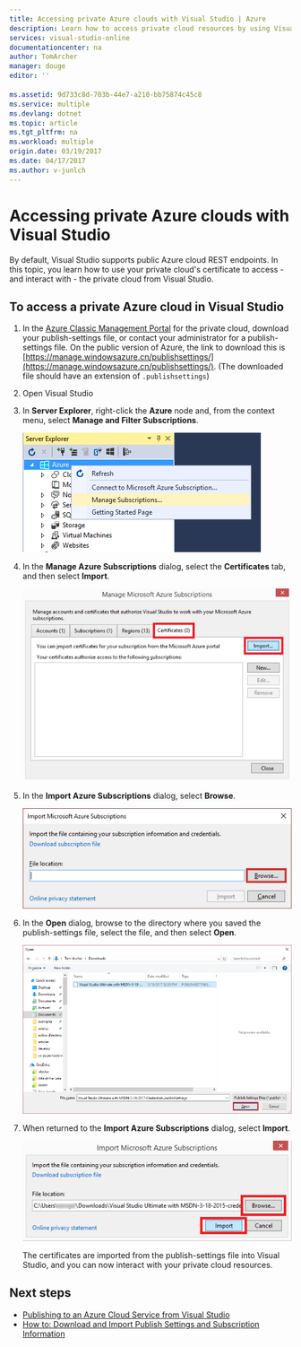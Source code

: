 ```yaml
---
title: Accessing private Azure clouds with Visual Studio | Azure
description: Learn how to access private cloud resources by using Visual Studio.
services: visual-studio-online
documentationcenter: na
author: TomArcher
manager: douge
editor: ''

ms.assetid: 9d733c8d-703b-44e7-a210-bb75874c45c8
ms.service: multiple
ms.devlang: dotnet
ms.topic: article
ms.tgt_pltfrm: na
ms.workload: multiple
origin.date: 03/19/2017
ms.date: 04/17/2017
ms.author: v-junlch
---
```


# Accessing private Azure clouds with Visual Studio
By default, Visual Studio supports public Azure cloud REST endpoints. In this topic, you learn how to use your private cloud's certificate to access - and interact with - the private cloud from Visual Studio.

## To access a private Azure cloud in Visual Studio
1. In the [Azure Classic Management Portal](https://manage.windowsazure.cn) for the private cloud, download your publish-settings file, or contact your administrator for a publish-settings file. On the public version of Azure, the link to download this is [https://manage.windowsazure.cn/publishsettings/](https://manage.windowsazure.cn/publishsettings/). (The downloaded file should have an extension of `.publishsettings`)

2. Open Visual Studio

3. In **Server Explorer**, right-click the **Azure** node and, from the context menu, select **Manage and Filter Subscriptions**.

    ![Manage subscriptions command](./media/vs-azure-tools-access-private-azure-clouds-with-visual-studio/IC790778.png)

4. In the **Manage Azure Subscriptions** dialog, select the **Certificates** tab, and then select **Import**.

    ![Importing Azure certificates](./media/vs-azure-tools-access-private-azure-clouds-with-visual-studio/IC790779.png)

5. In the **Import Azure Subscriptions** dialog, select **Browse**.

    ![Browse button on the Import Azure Subscriptions dialog](./media/vs-azure-tools-access-private-azure-clouds-with-visual-studio/browse-button.png)

6. In the **Open** dialog, browse to the directory where you saved the publish-settings file, select the file, and then select **Open**.

    ![Select the publish-settings file](./media/vs-azure-tools-access-private-azure-clouds-with-visual-studio/select-publish-settings-file.png)

7. When returned to the **Import Azure Subscriptions** dialog, select **Import**.

    ![Import the publish-settings file](./media/vs-azure-tools-access-private-azure-clouds-with-visual-studio/IC790780.png)

    The certificates are imported from the publish-settings file into Visual Studio, and you can now interact with your private cloud resources.

## Next steps
- [Publishing to an Azure Cloud Service from Visual Studio](https://msdn.microsoft.com/zh-cn/library/azure/ee460772.aspx)
- [How to: Download and Import Publish Settings and Subscription Information](https://msdn.microsoft.com/zh-cn/library/dn385850\(v=nav.70\).aspx)